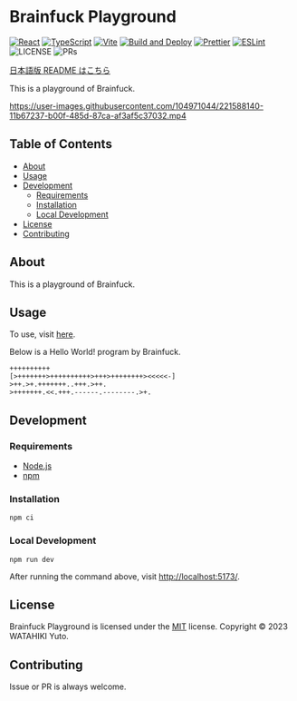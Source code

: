 # Brainfuck Playground

[![React](https://img.shields.io/badge/React-555.svg?logo=react)](https://reactjs.org/)
[![TypeScript](https://img.shields.io/badge/TypeScript-007ACC.svg?logo=typescript&logoColor=white)](https://www.typescriptlang.org/)
[![Vite](https://img.shields.io/badge/Vite-1e1e20.svg?logo=vite)](https://vitejs.dev/)
[![Build and Deploy](https://github.com/chvmvd/brainfuck-playground/actions/workflows/deploy.yml/badge.svg)](https://github.com/chvmvd/brainfuck-playground/actions/workflows/deploy.yml)
[![Prettier](https://github.com/chvmvd/brainfuck-playground/actions/workflows/prettier.yml/badge.svg)](https://github.com/chvmvd/brainfuck-playground/actions/workflows/prettier.yml)
[![ESLint](https://github.com/chvmvd/brainfuck-playground/actions/workflows/eslint.yml/badge.svg)](https://github.com/chvmvd/brainfuck-playground/actions/workflows/eslint.yml)
![LICENSE](https://img.shields.io/badge/license-MIT-informational.svg)
![PRs](https://img.shields.io/badge/PRs-welcome-brightgreen.svg)

[日本語版 README はこちら](README-ja.md)

This is a playground of Brainfuck.

https://user-images.githubusercontent.com/104971044/221588140-11b67237-b00f-485d-87ca-af3af5c37032.mp4

## Table of Contents

- [About](#about)
- [Usage](#usage)
- [Development](#development)
  - [Requirements](#requirements)
  - [Installation](#installation)
  - [Local Development](#local-development)
- [License](#license)
- [Contributing](#contributing)

## About

This is a playground of Brainfuck.

## Usage

To use, visit [here](https://chvmvd.github.io/brainfuck-playground/).

Below is a Hello World! program by Brainfuck.

```brainfuck
++++++++++
[>+++++++>++++++++++>+++>++++++++><<<<<-]
>++.>+.+++++++..+++.>++.
>+++++++.<<.+++.------.--------.>+.
```

## Development

### Requirements

- [Node.js](https://nodejs.org/en/)
- [npm](https://www.npmjs.com/)

### Installation

```shell
npm ci
```

### Local Development

```shell
npm run dev
```

After running the command above, visit [http://localhost:5173/](http://localhost:5173/).

## License

Brainfuck Playground is licensed under the [MIT](https://opensource.org/licenses/MIT) license.
Copyright © 2023 WATAHIKI Yuto.

## Contributing

Issue or PR is always welcome.
